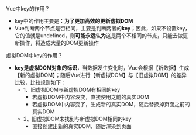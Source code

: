 Vue中key的作用？
- key中的作用主要是：**为了更加高效的更新虚拟DOM**
- Vue判断两个节点是否相同，主要是判断两者的**key**；因此，如果不设置key，它的值就是undefined，则**可能永远认为**这是两个不相同的节点，只能去做更新操作，将造成大量的DOM更新操作

虚拟DOM中key的作用？
- **key是虚拟DOM对象的标识**，当数据发生变化时，Vue会根据【新数据】生成【新的虚拟DOM】；随后Vue进行【新虚拟DOM】与【旧虚拟DOM】的差异比较，比较规则如下：
  - 1、旧虚拟DOM与新虚拟DOM有相同的key
    - 若虚拟DOM中内容没变，直接使用之前的真实DOM
    - 若虚拟DOM中内容变了，生成新的真实DOM，随后替换掉页面之前的真实DOM
  - 2、旧虚拟DOM未找到与新虚拟DOM相同的key
    - 直接创建出新的真实DOM，随后渲染到页面

